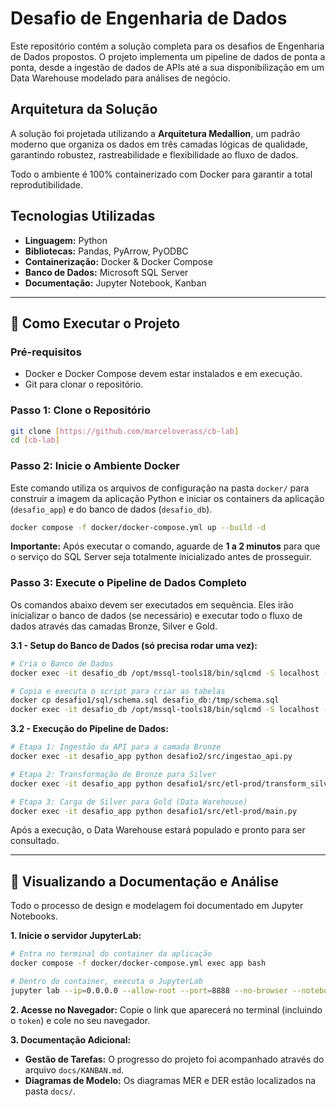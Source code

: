 # Desafio de Engenharia de Dados

Este repositório contém a solução completa para os desafios de Engenharia de Dados propostos. O projeto implementa um pipeline de dados de ponta a ponta, desde a ingestão de dados de APIs até a sua disponibilização em um Data Warehouse modelado para análises de negócio.

## Arquitetura da Solução

A solução foi projetada utilizando a **Arquitetura Medallion**, um padrão moderno que organiza os dados em três camadas lógicas de qualidade, garantindo robustez, rastreabilidade e flexibilidade ao fluxo de dados.

Todo o ambiente é 100% containerizado com Docker para garantir a total reprodutibilidade.

## Tecnologias Utilizadas

* **Linguagem:** Python
* **Bibliotecas:** Pandas, PyArrow, PyODBC
* **Containerização:** Docker & Docker Compose
* **Banco de Dados:** Microsoft SQL Server
* **Documentação:** Jupyter Notebook, Kanban

---

## 🚀 Como Executar o Projeto

### Pré-requisitos

* Docker e Docker Compose devem estar instalados e em execução.
* Git para clonar o repositório.

### Passo 1: Clone o Repositório

```bash
git clone [https://github.com/marceloverass/cb-lab]
cd [cb-lab]
```

### Passo 2: Inicie o Ambiente Docker

Este comando utiliza os arquivos de configuração na pasta `docker/` para construir a imagem da aplicação Python e iniciar os containers da aplicação (`desafio_app`) e do banco de dados (`desafio_db`).

```bash
docker compose -f docker/docker-compose.yml up --build -d
```
**Importante:** Após executar o comando, aguarde de **1 a 2 minutos** para que o serviço do SQL Server seja totalmente inicializado antes de prosseguir.

### Passo 3: Execute o Pipeline de Dados Completo

Os comandos abaixo devem ser executados em sequência. Eles irão inicializar o banco de dados (se necessário) e executar todo o fluxo de dados através das camadas Bronze, Silver e Gold.

**3.1 - Setup do Banco de Dados (só precisa rodar uma vez):**
```bash
# Cria o Banco de Dados
docker exec -it desafio_db /opt/mssql-tools18/bin/sqlcmd -S localhost -U sa -P 'CocoBambuCBLAB123@@' -N -C -Q "IF NOT EXISTS (SELECT name FROM sys.databases WHERE name = 'DesafioDB') CREATE DATABASE DesafioDB;"

# Copia e executa o script para criar as tabelas
docker cp desafio1/sql/schema.sql desafio_db:/tmp/schema.sql
docker exec -it desafio_db /opt/mssql-tools18/bin/sqlcmd -S localhost -U sa -P 'CocoBambuCBLAB123@@' -N -C -d DesafioDB -i /tmp/schema.sql
```

**3.2 - Execução do Pipeline de Dados:**
```bash
# Etapa 1: Ingestão da API para a camada Bronze
docker exec -it desafio_app python desafio2/src/ingestao_api.py

# Etapa 2: Transformação de Bronze para Silver
docker exec -it desafio_app python desafio1/src/etl-prod/transform_silver.py

# Etapa 3: Carga de Silver para Gold (Data Warehouse)
docker exec -it desafio_app python desafio1/src/etl-prod/main.py
```

Após a execução, o Data Warehouse estará populado e pronto para ser consultado.

---
## 📄 Visualizando a Documentação e Análise

Todo o processo de design e modelagem foi documentado em Jupyter Notebooks.

**1. Inicie o servidor JupyterLab:**
```bash
# Entra no terminal do container da aplicação
docker compose -f docker/docker-compose.yml exec app bash

# Dentro do container, executa o JupyterLab
jupyter lab --ip=0.0.0.0 --allow-root --port=8888 --no-browser --notebook-dir=/app/docs/notebooks
```

**2. Acesse no Navegador:**
Copie o link que aparecerá no terminal (incluindo o `token`) e cole no seu navegador.

**3. Documentação Adicional:**
* **Gestão de Tarefas:** O progresso do projeto foi acompanhado através do arquivo `docs/KANBAN.md`.
* **Diagramas de Modelo:** Os diagramas MER e DER estão localizados na pasta `docs/`.